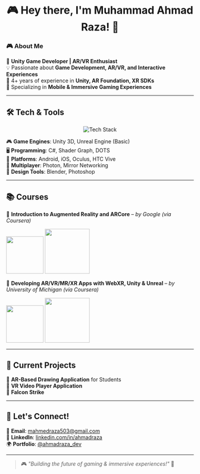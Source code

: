 <h1 align="center">  
  🎮 Hey there, I'm Muhammad Ahmad Raza! 🚀  
</h1>   

### 🎮 About Me  
👾 **Unity Game Developer | AR/VR Enthusiast**  
💡 Passionate about **Game Development, AR/VR, and Interactive Experiences**  
🎯 4+ years of experience in **Unity, AR Foundation, XR SDKs**  
📱 Specializing in **Mobile & Immersive Gaming Experiences**  

---

## 🛠️ Tech & Tools  
<p align="center">  
  <img src="https://skillicons.dev/icons?i=unity,unreal,cs,blender,github,git,photoshop" alt="Tech Stack" />  
</p>  

🎮 **Game Engines**: Unity 3D, Unreal Engine (Basic)  
🖥️ **Programming**: C#, Shader Graph, DOTS  
📱 **Platforms**: Android, iOS, Oculus, HTC Vive  
🚀 **Multiplayer**: Photon, Mirror Networking  
🎨 **Design Tools**: Blender, Photoshop  

---

## 📚 Courses  
📌 **Introduction to Augmented Reality and ARCore** – *by Google (via Coursera)*  
<p align="left">
  <img src="https://upload.wikimedia.org/wikipedia/commons/2/2f/Google_2015_logo.svg" width="100">
  <img src="https://upload.wikimedia.org/wikipedia/commons/4/4a/Coursera-Logo.svg" width="120">
</p>

📌 **Developing AR/VR/MR/XR Apps with WebXR, Unity & Unreal** – *by University of Michigan (via Coursera)*  
<p align="left">
  <img src="https://brand.umich.edu/assets/brand/style-guide/logo-guidelines/U-M_Logo-Hex.png" width="100">
  <img src="https://upload.wikimedia.org/wikipedia/commons/4/4a/Coursera-Logo.svg" width="120">
</p>

---

## 🚀 Current Projects  
🎨 **AR-Based Drawing Application** for Students  
🎥 **VR Video Player Application**  
🦅 **Falcon Strike**  

---

## 🎯 Let's Connect!  
📧 **Email**: mahmedraza503@gmail.com  
🔗 **LinkedIn**: [linkedin.com/in/ahmadraza](https://www.linkedin.com/in/muhammad-ahmad-00637b199)  
🌍 **Portfolio**: [@ahmadraza_dev](https://portfolio-ahmadraza.netlify.app/)  

---

> 🎮 *"Building the future of gaming & immersive experiences!"* 🚀  
